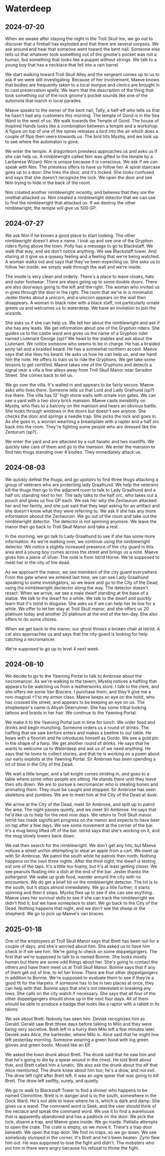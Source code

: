 # Waterdeep

## 2024-07-20

When we awake after staying the night in the Troll Skull Inn, we go out to discover that a fireball has exploded and
that there are several corpses. We ask around and hear that someone went toward the bent nail. Someone else tells us
that whatever took something out of the gnome's pocket was not a human, but something that looks like a puppet without
strings. We talk to a young boy that has a necklace that fell into a rain barrel.

We start walking toward Troll Skull Alley and the sergeant comes up to us to ask if we were still investigating. Because
of her involvement, Maeve knows that bodies are frequently taken to a local morgue and clerics are brought in to cast
preservation spells. We learn that the description of the thing that took something out of the rock gnome's pocket
sounds like one of the automota that march in local parades.

Maeve speaks to the owner of the bent nail, Tally, a half-elf who tells us that he hasn't had any customers this
morning. The temple of Gond is in the Sea Ward to the west of us. We walk towards the Temple of Gond. The house of
Inspired Hands looks like a combination between a temple and a workshop. A figure on top of one of the spires releases a
bird into the air which does a couple of flips then veers trowards us. The bird hits Mystiq, and we look up to see where
the automaton is gone.

We enter the temple. A dragonborn priestess approaches us and asks us if she can help us. A nimblewright called Nim was
gifted to the temple by a Lantanese Wizard. Nim is unique because it is conscious. We ask if we can speak with Nim. The
priestess offers to have us follow her. A spiral staircase goes up to a door. She tries the door, and it's locked. She
looks confused and says that she doesn't recognize the lock. We open the door and see Nim trying to hide in the back of
the room.

Nim created another nimblewright recently, and believes that they are the onethat attacked us. Nim created a
nimblewright detector that we can use to find the nimblewright that attacked us. If we destroy the other nimblewright,
the temple will give us 500 GP.

## 2024-07-27

We ask Nim if he knows a good place to start looking. The other nimblewright doesn't ahve a name. I look up and see one
of the Gryphon riders flying above the town. Polly has a message to go to Blackstaff. We walk that way, and we don't
notice anything. We see Blackstaff tower. And staring at it give us a queasy feeling and a feeling that we're being
watched. A woman walks out and says that they've been expecting us. She asks us to follow her inside; we simply walk
through the wall and we're inside.

The inside is very clean and orderly. There's a place to leave cloaks, hats and outer footwear. There are steps going up
to some double doors. There are also doorways going to the left and the right. The woman who invited us in goes through
the door in the right. The room that we're in is minimalist. Jester thinks about a unicorn, and a unicorn appears on the
wall then disappears. A woman in black robe with a black staff, not particularly ornate greets us and welcomes us to
waterdeep. We have an invitation to join the wizards.

She asks us if she can help us. We tell her about the nimblewright and ask if she has any leads. We get information
about one of the Gryphon riders. She guides us to the castle ward and gives us the name of a Gryphon rider named
Liutenant George (sp)? We head to the stables and ask about the Liutenant. We notice someone who seems to be in
charge. He has a braided pony tail and a braided beard. He has a somewhat northern accent. Maeve says that she likes his
beard. He asks us how he can help us, and we hand him the note. He offers to train us to ride the Gryphons. We get take
some lessons to get certified. Maeve takes one of the Gryphons and detects a signal near a villa a few alleys away from
Troll Skull Manor near Seradon Street. She comes back to tell us.

We go over the villa. It's walled in and appears to be fairly secure. Maeve asks who lives there. Someone tells us that
Lord and Lady Gralhund (sp?) live there. The villa has 12' high stone walls with ornate iron gates. We can see a yard
with a two story brick mansion. Maeve casts invisibility on Mystiq, who flies to a balcony on the manison and hears an
obvious battle. She looks through windows in the doors but doesn't see anyone. She checks the door and springs a needle
trap. She picks the lock and goes in. As she goes in, a woman wearhing a breastplate with a rapier and a half orc back
into the room. They're fighting some people who are dressed like the Zenturum (sp?).

We enter the yard and are attacked by a cult fanatic and two mastiffs. We quickly take care of them and go to the
mansion. We enter the mansion to find two thugs standing over 8 bodies. They immediately attack us.

## 2024-08-03

We quickly defeat the thugs, and go upstairs to find three thugs attacking a group of veterans who are protecting lady
Graalhund. We help the veterans kill the thugs then go to the adjacent room to talk to Lady Graalhund and a half orc
standing next to her. The lady talks to the half orc, who takes out a pouch and gives us five GP each. We ask her why
the Zentaurum attacked her and her family, and she just said that they kept asking for an artifact and she doesn't know
what they were referring to. We ask if she has any more information aboout the Zentaurum. We go out of the room and take
out the nimblewright detector. The detector is not spinning anymore. We leave the manor then go back to Troll Skull
Manor and take a rest.

In the morning, we go talk to Lady Graalhund to see if she has some more information. As we're walking over, we continue
using the nimblewright detector. We notice a slightly increased presence of the city guard in this area and a young boy
comes across the street and brings us a note. Maeve gives him a piece of sliver. The note is from Istrid Horne. We're
supposed to meet her in the city of the dead.

As we approach the manor, we see members of the city guard everywhere. From the gate where we entered last time, we can
see Lady Graalhund speaking to some investigators, so we leave and go to the City of the Dead, using the mimblewright
dectector along the way. The detector doesn't resact. When we arrive, we see a male dwarf standing at the base of a
statue. We talk to the dwarf for a while. We talk to the dwarf and quickly learn that it's Istrid in disguise. She asks
us if we can help her lie low for a while. We offer to let her stay at Troll Skull manor, and she offers us 20 platinum
today and another 20 platinum at the end of the ten-day. She also offers to do some chores.

When we get back to the manor, our ghost throws a broken chair at Istriid. A cat also approaches us and says that the
city guard is looking for help catching a necromancer.

We're supposed to go up to level 4 next week.

## 2024-08-10

We decide to go to the Yawning Portal to talk to Ambrose about the necromancer. As we're walking to the tavern, Mystiq
notices a halfling that appears to be watching us from a leatherworks store. I talk to the clerk, and she offers me some
Van Bracers. I purchase them, and they'll give me a non-magical +1 to my armor class. Maeve keeps an eye on the hobit,
who has crossed the street, and appears to be keeping an eye on us. The shopkeeper's name is Aliyah Deerrunner. She has
some tribal looking tattoos and braids in her hair. We continue to the Yawning Portal.

We make it to the Yawning Portal just in time for lunch. We order food and drinks and begin munching. Someone orders us
a round of drinks. The halfling that we saw berfore enters and makes a beeline to our table. He bows with a flourish and
he introduces himself as Gordo. We see a gold pin in the shape of a harp. We get another round of drinks. He says that
he wants to welcome us to Waterdeep and ask us of we need anything. He says that he loves to collect stories, and that
he is working on a poem about our early exploits at the Yawning Portal. Sir Ambrose has been spending a lot of time in
the City of the Dead.

We wait a little longer, and a tall knight comes striding in, and goes to a table where some other people are
sitting. He stands there until they leave then sits down. We are to pursue a necromancer who is stealing bones and
animating them. They must be caught and stopped. Sir Ambrose has seen skeletons and zombies. We are to meet him at the
City of the Dead at dusk.

We arrive at the City of the Dead, meet Sir Ambrose, and split up to patrol the area. The night passes quietly, and we
meet Sir Ambrose. He says that he'd like us to help for the next nine days. We return to Troll Skull manor. Istriid has
made significant progress on the manor and expects to have beer on tap after a few days. We see some movement at the
corner of the bar. It's a mug being lifted off of the bar. Istriid says that she's working on it, and the mug slowly
lowers back down.

We eat then search for the nimblewright. We don't get any hits, but Maeve notices a street urchin attempting to steal an
apple from a cart. We meet up with Sir Ambrose. We patrol the south while he patrols then north. Nothing happens on the
next three nights. After the third night, the dwarf is testing out one of the taps. It's a little too foamy, but it's at
least getting closer. We see peanuts floating into a dish at the end of the bar. Jester thanks the poltergeist. We wake
up grab food, wander around the city with no encounters. We do get a brief hit on the nimblewright detector. The hit is
to the south, but it stops almost immediately. We go a litle further; it starts spinning and then it stops. Mystiq flies
up to see if she can see anything. Maeve uses her survival skills to see if she can track the nimblewright we didn't
find it, but we have someplace to start. We go back to the City of the Dead. Nothing happens that night, and we don't
see the sheep or the shepherd. We go to pick up Maeve's van braces.

## 2025-01-18

One of the employees at Troll Skull Manor says that Brett has been out for a couple of days, and she's worried about
him. She asked us to have him check in if we see him. We're going to check on some doppelgangers. The first that we're
supposed to talk to is named Bonnie. She looks mostly human but there are some odd things about her. She's going to
contact the others and have them meet us at Troll Skull Manor. Bonnie says that if any of them get out of line, to let
her know. There are four other doppelgangers in addition to Bonnie. We're supposed to evaluate them to see if they're a
good fit for the Harpers. If someone has to be in two places at once, they can help with that. Bonnie says that she's
not interested in breaking any lows. She calls on the city watch if necessary. She says that all four of the other
doppelgangers should show up in the next four days. All of them should be able to produce a badge that looks like a
raptor with a rabbit in its talons.

We ask about Brett. Nobody has seen him. Deviek recognizes him as Gerald. Gerald saw Bret tthree days before talking to
Milo and they were being very secretive. Brett left in a hurry then Milo left a few minutes later. Deviek asks Alice,
the bartender, where Milo is. Alice said that he might hve left yesterday morning. Someone wearing a green hood with log
green gloves and green boots. Moved like an Elf.

We asked the town drunk about Brett. The drunk said that he saw him and that he's going to die by a spear wound in the
chest. He told Brett about that, and Brett called him a lunatic. We also ask the drunk about the elf that Alice
mentioned. The drunk knew about him too; he's a drow, and not evil. The drow left right after Brett left. It was an ogre
spear that was going to kill Brett. The drow left swiftly, surely, and quietly.

We go to walk to Blackstaff Tower to find a diviner who happens to be named Clemintine. Brett is in danger and is to the
south, somewhere in the Dock Ward. He's not able to leave where he is, which is dark and damp. She gives us a wand. The
command word is Seek, and the user should think of the neclace and speak the command word. We use it to find a warehouse
that is apparently abandoned and has a padlock on the door. We pick the lock, disarm a trap, and Maeve goes inside. We
go inside. Palilalia attempts to open the crate. The crate is empty, so we move it. There's a trap door beneath. We open
the trap door. We find no traps, so we go down. We see somebody slumped in the corner. It's Brett and he's been
beaten. Zyrin flew him out. He was supposed to lose the fight and didn't. The mobsters who put him in there were angry
because his refusal to throw the fight.
